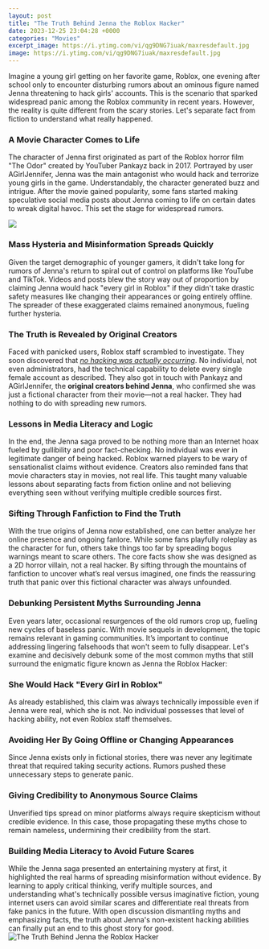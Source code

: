 ```yaml
---
layout: post
title: "The Truth Behind Jenna the Roblox Hacker"
date: 2023-12-25 23:04:28 +0000
categories: "Movies"
excerpt_image: https://i.ytimg.com/vi/qg9DNG7iuak/maxresdefault.jpg
image: https://i.ytimg.com/vi/qg9DNG7iuak/maxresdefault.jpg
---
```


Imagine a young girl getting on her favorite game, Roblox, one evening after school only to encounter disturbing rumors about an ominous figure named Jenna threatening to hack girls' accounts. This is the scenario that sparked widespread panic among the Roblox community in recent years. However, the reality is quite different from the scary stories. Let's separate fact from fiction to understand what really happened.
### A Movie Character Comes to Life  
The character of Jenna first originated as part of the Roblox horror film "The Odor" created by YouTuber Pankayz back in 2017. Portrayed by user AGirlJennifer, Jenna was the main antagonist who would hack and terrorize young girls in the game. Understandably, the character generated buzz and intrigue. After the movie gained popularity, some fans started making speculative social media posts about Jenna coming to life on certain dates to wreak digital havoc. This set the stage for widespread rumors.

![](https://i.ytimg.com/vi/8fYkp_5oz3s/maxresdefault.jpg)
### Mass Hysteria and Misinformation Spreads Quickly
Given the target demographic of younger gamers, it didn't take long for rumors of Jenna's return to spiral out of control on platforms like YouTube and TikTok. Videos and posts blew the story way out of proportion by claiming Jenna would hack "every girl in Roblox" if they didn't take drastic safety measures like changing their appearances or going entirely offline. The spreader of these exaggerated claims remained anonymous, fueling further hysteria. 
### The Truth is Revealed by Original Creators
Faced with panicked users, Roblox staff scrambled to investigate. They soon discovered that *[no hacking was actually occurring](https://store.fi.io.vn/xmas-holiday-party-this-is-my-bernard-dog-christmas-pajama-2)*. No individual, not even administrators, had the technical capability to delete every single female account as described. They also got in touch with Pankayz and AGirlJennifer, the **original creators behind Jenna**, who confirmed she was just a fictional character from their movie—not a real hacker. They had nothing to do with spreading new rumors. 
### Lessons in Media Literacy and Logic 
In the end, the Jenna saga proved to be nothing more than an Internet hoax fueled by gullibility and poor fact-checking. No individual was ever in legitimate danger of being hacked. Roblox warned players to be wary of sensationalist claims without evidence. Creators also reminded fans that movie characters stay in movies, not real life. This taught many valuable lessons about separating facts from fiction online and not believing everything seen without verifying multiple credible sources first.
### Sifting Through Fanfiction to Find the Truth 
With the true origins of Jenna now established, one can better analyze her online presence and ongoing fanlore. While some fans playfully roleplay as the character for fun, others take things too far by spreading bogus warnings meant to scare others. The core facts show she was designed as a 2D horror villain, not a real hacker. By sifting through the mountains of fanfiction to uncover what’s real versus imagined, one finds the reassuring truth that panic over this fictional character was always unfounded.
### Debunking Persistent Myths Surrounding Jenna  
Even years later, occasional resurgences of the old rumors crop up, fueling new cycles of baseless panic. With movie sequels in development, the topic remains relevant in gaming communities. It’s important to continue addressing lingering falsehoods that won't seem to fully disappear. Let's examine and decisively debunk some of the most common myths that still surround the enigmatic figure known as Jenna the Roblox Hacker:
### She Would Hack "Every Girl in Roblox"
As already established, this claim was always technically impossible even if Jenna were real, which she is not. No individual possesses that level of hacking ability, not even Roblox staff themselves.
### Avoiding Her By Going Offline or Changing Appearances 
Since Jenna exists only in fictional stories, there was never any legitimate threat that required taking security actions. Rumors pushed these unnecessary steps to generate panic.
### Giving Credibility to Anonymous Source Claims  
Unverified tips spread on minor platforms always require skepticism without credible evidence. In this case, those propagating these myths chose to remain nameless, undermining their credibility from the start. 
### Building Media Literacy to Avoid Future Scares
While the Jenna saga presented an entertaining mystery at first, it highlighted the real harms of spreading misinformation without evidence. By learning to apply critical thinking, verify multiple sources, and understanding what's technically possible versus imaginative fiction, young internet users can avoid similar scares and differentiate real threats from fake panics in the future. With open discussion dismantling myths and emphasizing facts, the truth about Jenna's non-existent hacking abilities can finally put an end to this ghost story for good.
![The Truth Behind Jenna the Roblox Hacker](https://i.ytimg.com/vi/qg9DNG7iuak/maxresdefault.jpg)